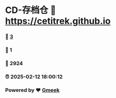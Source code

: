 # CD-存档仓 :link: https://cetitrek.github.io 
### :page_facing_up: [3](https://cetitrek.github.io/tag.html) 
### :speech_balloon: 1 
### :hibiscus: 2924 
### :alarm_clock: 2025-02-12 18:00:12 
### Powered by :heart: [Gmeek](https://github.com/Meekdai/Gmeek)
